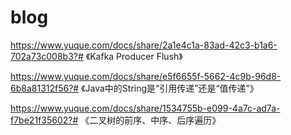 # blog

https://www.yuque.com/docs/share/2a1e4c1a-83ad-42c3-b1a6-702a73c008b3?# 《Kafka Producer Flush》

https://www.yuque.com/docs/share/e5f6655f-5662-4c9b-96d8-6b8a81312f56?# 《Java中的String是“引用传递”还是“值传递”》

https://www.yuque.com/docs/share/1534755b-e099-4a7c-ad7a-f7be21f35602?# 《二叉树的前序、中序、后序遍历》
